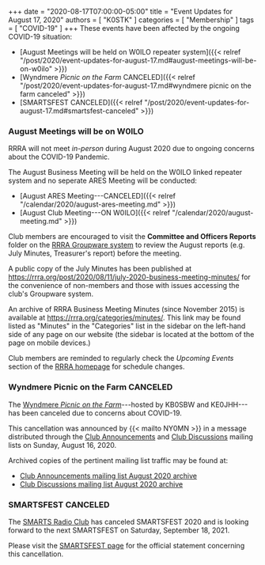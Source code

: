 +++
date = "2020-08-17T07:00:00-05:00"
title = "Event Updates for August 17, 2020"
authors = [ "K0STK" ]
categories = [ "Membership" ]
tags = [ "COVID-19" ]
+++
These events have been affected by the ongoing COVID-19 situation:

* [August Meetings will be held on W0ILO repeater system]({{< relref "/post/2020/event-updates-for-august-17.md#august-meetings-will-be-on-w0ilo" >}})
* [Wyndmere *Picnic on the Farm* CANCELED]({{< relref "/post/2020/event-updates-for-august-17.md#wyndmere picnic on the farm canceled" >}})
* [SMARTSFEST CANCELED]({{< relref "/post/2020/event-updates-for-august-17.md#smartsfest-canceled" >}})

<!--more-->

### August Meetings will be on W0ILO

RRRA will not meet *in-person* during August 2020 due to ongoing concerns
about the COVID-19 Pandemic.

The August Business Meeting will be held on the W0ILO linked repeater system
and no seperate ARES Meeting will be conducted:

* [August ARES Meeting---CANCELED]({{< relref "/calendar/2020/august-ares-meeting.md" >}})
* [August Club Meeting---ON W0ILO]({{< relref "/calendar/2020/august-meeting.md" >}})

Club members are encouraged to visit the **Committee and Officers
Reports** folder on the [RRRA Groupware system](https://cloud.rrra.org/)
to review the August reports (e.g. July Minutes, Treasurer's report)
before the meeting.

A public copy of the July Minutes has been published at
https://rrra.org/post/2020/08/11/july-2020-business-meeting-minutes/
for the convenience of non-members and those with issues accessing the
club's Groupware system.

An archive of RRRA Business Meeting Minutes (since November 2015) is
available at https://rrra.org/categories/minutes/. This link may be
found listed as "Minutes" in the "Categories" list in the sidebar on the
left-hand side of any page on our website (the sidebar is located at the
bottom of the page on mobile devices.)

Club members are reminded to regularly check the *Upcoming Events* section of the
[RRRA homepage](https://rrra.org/) for schedule changes.

### Wyndmere Picnic on the Farm CANCELED

The [Wyndmere *Picnic on the
Farm*](https://rrra.org/cal/2020/08/22/kd0sbw-ke0jhh-picnic/)---hosted by
KB0SBW and KE0JHH---has been canceled due to concerns about COVID-19.

This cancellation was announced by {{< mailto NY0MN >}} in a message
distributed through the
[Club Announcements](https://lists.rrra.org/mailman/listinfo/announce)
and
[Club Discussions](https://lists.rrra.org/mailman/listinfo/rrra)
mailing lists on Sunday, August 16, 2020.

Archived copies of the pertinent mailing list traffic may be found at:

* [Club Announcements mailing list August 2020 archive](https://lists.rrra.org/pipermail/announce/2020-August/000517.html)
* [Club Discussions mailing list August 2020 archive](https://lists.rrra.org/pipermail/rrra/2020-August/000899.html)

### SMARTSFEST CANCELED

The [SMARTS Radio Club](https://smartsonline.org/) has canceled
SMARTSFEST 2020 and is looking forward to the next SMARTSFEST on Saturday,
September 18, 2021.

Please visit the [SMARTSFEST page](https://smartsfest.org/) for the
official statement concerning this cancellation.

